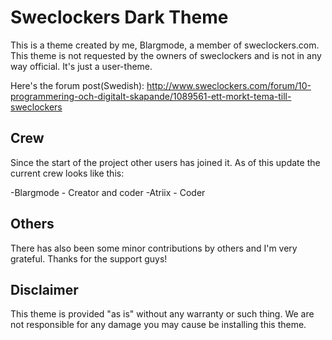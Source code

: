 Sweclockers Dark Theme
======================

This is a theme created by me, Blargmode, a member of sweclockers.com. This theme is not requested by the owners of sweclockers and is not in any way official. It's just a user-theme.

Here's the forum post(Swedish): http://www.sweclockers.com/forum/10-programmering-och-digitalt-skapande/1089561-ett-morkt-tema-till-sweclockers

Crew
----
Since the start of the project other users has joined it.
As of this update the current crew looks like this:

-Blargmode	- Creator and coder
-Atriix		- Coder

Others
------
There has also been some minor contributions by others and I'm very grateful.
Thanks for the support guys!

Disclaimer
----------
This theme is provided "as is" without any warranty or such thing. We are not responsible for any damage you may cause be installing this theme.